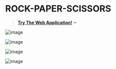 # ROCK-PAPER-SCISSORS

 >**[Try The Web Application!](https://amey-thakur.github.io/ROCK-PAPER-SCISSORS)**  ✂

![image](https://user-images.githubusercontent.com/54937357/158045104-3417d0a9-e358-4aa2-baba-b0f29588ae8d.png)

![image](https://user-images.githubusercontent.com/54937357/158045157-0c5a2790-60d4-4550-8490-f4682b9faa17.png)

![image](https://user-images.githubusercontent.com/54937357/158045131-1b56053f-9f5e-495a-a8e1-92d392094155.png)

![image](https://user-images.githubusercontent.com/54937357/158045189-1fd618f6-7c6c-412d-b1a7-5293ef3d2bb8.png)
